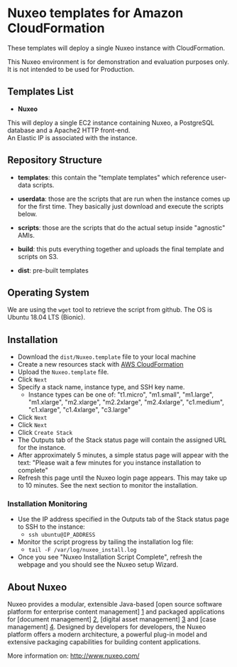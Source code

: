 # Nuxeo templates for Amazon CloudFormation

These templates will deploy a single Nuxeo instance with CloudFormation.

This Nuxeo environment is for demonstration and evaluation purposes only.  It is not intended to be used for Production.

## Templates List

- **Nuxeo**

This will deploy a single EC2 instance containing Nuxeo, a PostgreSQL
database and a Apache2 HTTP front-end.  
An Elastic IP is associated with the instance.

## Repository Structure

- **templates**: this contain the "template templates" which reference
  user-data scripts.

- **userdata**: those are the scripts that are run when the instance
  comes up for the first time.
  They basically just download and execute the scripts below.

- **scripts**: those are the scripts that do the actual setup inside
  "agnostic" AMIs.

- **build**: this puts everything together and uploads the final template
  and scripts on S3.

- **dist**: pre-built templates

## Operating System

We are using the `wget` tool to retrieve the script from github.
The OS is Ubuntu 18.04 LTS (Bionic). 

## Installation

- Download the `dist/Nuxeo.template` file to your local machine
- Create a new resources stack with [AWS CloudFormation](https://console.aws.amazon.com/cloudformation/home)
- Upload the `Nuxeo.template` file.
- Click `Next`
- Specify a stack name, instance type, and SSH key name.
  - Instance types can be one of: "t1.micro", "m1.small", "m1.large", "m1.xlarge", "m2.xlarge", "m2.2xlarge", "m2.4xlarge", "c1.medium", "c1.xlarge", "c1.4xlarge", "c3.large" 
- Click `Next`
- Click `Next`
- Click `Create Stack`
- The Outputs tab of the Stack status page will contain the assigned URL for the instance.
- After approximately 5 minutes, a simple status page will appear with the text: "Please wait a few minutes for you instance installation to complete"
- Refresh this page until the Nuxeo login page appears.  This may take up to 10 minutes.  See the next section to monitor the installation.

### Installation Monitoring

- Use the IP address specified in the Outputs tab of the Stack status page to SSH to the instance:
  - `ssh ubuntu@IP_ADDRESS`
- Monitor the script progress by tailing the installation log file:
  - `tail -F /var/log/nuxeo_install.log`
- Once you see "Nuxeo Installation Script Complete", refresh the webpage and you should see the Nuxeo setup Wizard.

## About Nuxeo

Nuxeo provides a modular, extensible Java-based [open source software platform for enterprise content management] [1] and packaged applications for [document management] [2], [digital asset management] [3] and [case management] [4]. Designed by developers for developers, the Nuxeo platform offers a modern architecture, a powerful plug-in model and extensive packaging capabilities for building content applications.

[1]: http://www.nuxeo.com/en/products/ep
[2]: http://www.nuxeo.com/en/products/document-management
[3]: http://www.nuxeo.com/en/products/dam
[4]: http://www.nuxeo.com/en/products/case-management

More information on: <http://www.nuxeo.com/>

